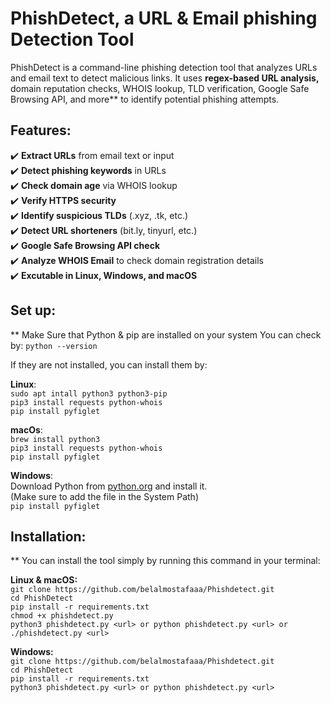 # PhishDetect, a URL & Email phishing Detection Tool

PhishDetect is a command-line phishing detection tool that analyzes URLs and email text to detect malicious links. It uses **regex-based URL analysis,** domain reputation checks, WHOIS lookup, TLD verification, Google Safe Browsing API, and more** to identify potential phishing attempts.

## Features:
✔️ **Extract URLs** from email text or input  
✔️ **Detect phishing keywords** in URLs  
✔️ **Check domain age** via WHOIS lookup  
✔️ **Verify HTTPS security**  
✔️ **Identify suspicious TLDs** (.xyz, .tk, etc.)  
✔️ **Detect URL shorteners** (bit.ly, tinyurl, etc.)  
✔️ **Google Safe Browsing API check**  
✔️ **Analyze WHOIS Email** to check domain registration details <br>
✔️ **Excutable in Linux, Windows, and macOS**

## Set up:
** Make Sure that Python & pip are installed on your system
  You can check by:
      `python --version`

  If they are not installed, you can install them by:

  **Linux**: <br>
    `sudo apt intall python3 python3-pip` <br>
    `pip3 install requests python-whois` <br>
    `pip install pyfiglet`


  **macOs**: <br>
    `brew install python3` <br>
    `pip3 install requests python-whois` <br>
    `pip install pyfiglet`


  **Windows**: <br>
    Download Python from [python.org](url) and install it. <br>
      (Make sure to add the file in the System Path) <br>
    `pip install pyfiglet`


## Installation:
 ** You can install the tool simply by running this command in your terminal:

   **Linux & macOS:** <br>
    `git clone https://github.com/belalmostafaaa/Phishdetect.git` <br>
    `cd PhishDetect` <br>
    `pip install -r requirements.txt` <br>
    `chmod +x phishdetect.py` <br>
    `python3 phishdetect.py <url> or python phishdetect.py <url> or ./phishdetect.py <url>` <br>

  **Windows:** <br>
   `git clone https://github.com/belalmostafaaa/Phishdetect.git` <br>
    `cd PhishDetect` <br>
    `pip install -r requirements.txt` <br>
    `python3 phishdetect.py <url> or python phishdetect.py <url>`
